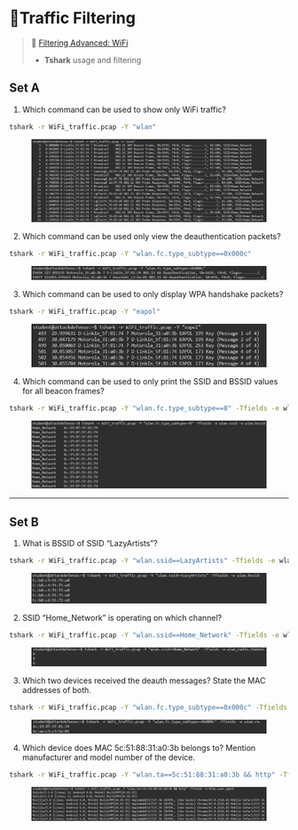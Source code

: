 # 🔬Traffic Filtering

> 🔬 [Filtering Advanced: WiFi](https://attackdefense.com/challengedetails?cid=4)
>
> * **Tshark** usage and filtering

## Set A

1. Which command can be used to show only WiFi traffic?

```bash
tshark -r WiFi_traffic.pcap -Y "wlan"
```

<figure><img src="../../../../.gitbook/assets/image (7) (1) (1) (1) (1) (1).png" alt=""><figcaption></figcaption></figure>

2. Which command can be used only view the deauthentication packets?

```bash
tshark -r WiFi_traffic.pcap -Y "wlan.fc.type_subtype==0x000c"
```

<figure><img src="../../../../.gitbook/assets/image (8) (1) (1) (1) (1) (1).png" alt=""><figcaption></figcaption></figure>

3. Which command can be used to only display WPA handshake packets?

```bash
tshark -r WiFi_traffic.pcap -Y "eapol"
```

<figure><img src="../../../../.gitbook/assets/image (9) (1) (1) (1) (1) (1).png" alt=""><figcaption></figcaption></figure>

4. Which command can be used to only print the SSID and BSSID values for all beacon frames?

```bash
tshark -r WiFi_traffic.pcap -Y "wlan.fc.type_subtype==8" -Tfields -e wlan.ssid -e wlan.bssid
```

<figure><img src="../../../../.gitbook/assets/image (10) (1) (1) (1) (1) (1).png" alt=""><figcaption></figcaption></figure>

***

## Set B

1. What is BSSID of SSID “LazyArtists”?

```bash
tshark -r WiFi_traffic.pcap -Y "wlan.ssid==LazyArtists" -Tfields -e wlan.bssid
```

<figure><img src="../../../../.gitbook/assets/image (11) (1) (1) (1) (1) (1).png" alt=""><figcaption></figcaption></figure>

2. SSID “Home\_Network” is operating on which channel?

```bash
tshark -r WiFi_traffic.pcap -Y "wlan.ssid==Home_Network" -Tfields -e wlan_radio.channel
```

<figure><img src="../../../../.gitbook/assets/image (13) (1) (1) (1) (1) (1).png" alt=""><figcaption></figcaption></figure>

3. Which two devices received the deauth messages? State the MAC addresses of both.

```bash
tshark -r WiFi_traffic.pcap -Y "wlan.fc.type_subtype==0x000c" -Tfields -e wlan.ra
```

<figure><img src="../../../../.gitbook/assets/image (14) (1) (1) (1) (1) (1).png" alt=""><figcaption></figcaption></figure>

4. Which device does MAC 5c:51:88:31:a0:3b belongs to? Mention manufacturer and model number of the device.

```bash
tshark -r WiFi_traffic.pcap -Y "wlan.ta==5c:51:88:31:a0:3b && http" -Tfields -e http.user_agent
```

<figure><img src="../../../../.gitbook/assets/image (15) (1) (1) (1) (1) (1).png" alt=""><figcaption></figcaption></figure>

